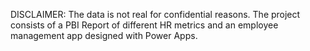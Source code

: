 DISCLAIMER: The data is not real for confidential reasons.
The project consists of a PBI Report of different HR metrics and an employee management app designed with Power Apps.

